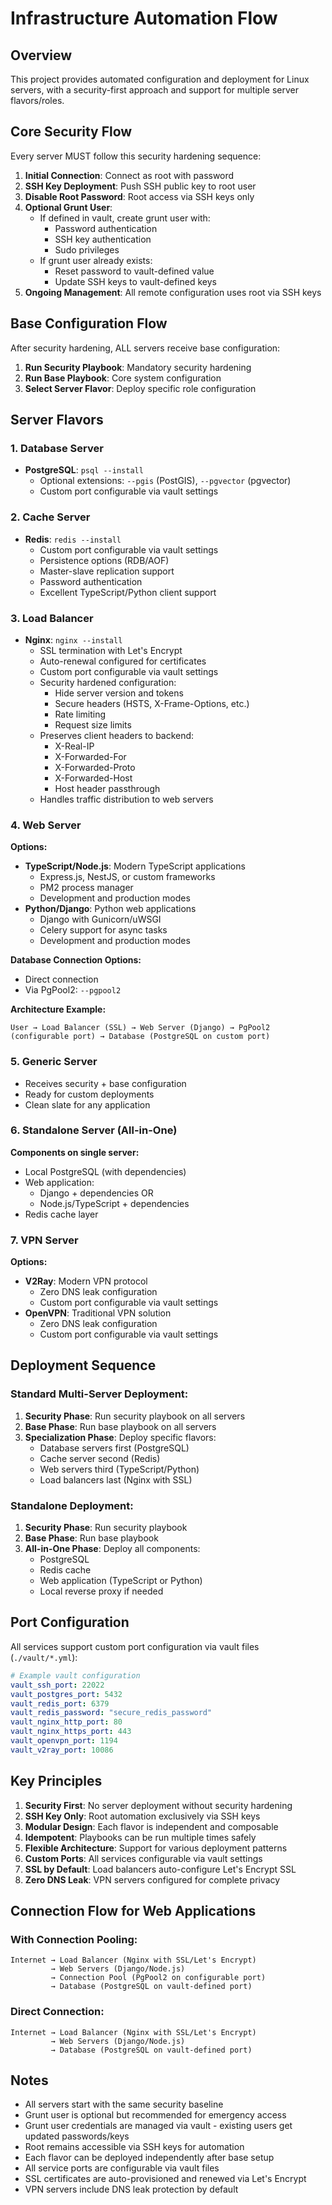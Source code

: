 # Infrastructure Automation Flow

## Overview
This project provides automated configuration and deployment for Linux servers, with a security-first approach and support for multiple server flavors/roles.

## Core Security Flow
Every server MUST follow this security hardening sequence:

1. **Initial Connection**: Connect as root with password
2. **SSH Key Deployment**: Push SSH public key to root user
3. **Disable Root Password**: Root access via SSH keys only
4. **Optional Grunt User**: 
   - If defined in vault, create grunt user with:
     - Password authentication
     - SSH key authentication
     - Sudo privileges
   - If grunt user already exists:
     - Reset password to vault-defined value
     - Update SSH keys to vault-defined keys
5. **Ongoing Management**: All remote configuration uses root via SSH keys

## Base Configuration Flow
After security hardening, ALL servers receive base configuration:

1. **Run Security Playbook**: Mandatory security hardening
2. **Run Base Playbook**: Core system configuration
3. **Select Server Flavor**: Deploy specific role configuration

## Server Flavors

### 1. Database Server
- **PostgreSQL**: `psql --install`
  - Optional extensions: `--pgis` (PostGIS), `--pgvector` (pgvector)
  - Custom port configurable via vault settings

### 2. Cache Server
- **Redis**: `redis --install`
  - Custom port configurable via vault settings
  - Persistence options (RDB/AOF)
  - Master-slave replication support
  - Password authentication
  - Excellent TypeScript/Python client support

### 3. Load Balancer
- **Nginx**: `nginx --install`
  - SSL termination with Let's Encrypt
  - Auto-renewal configured for certificates
  - Custom port configurable via vault settings
  - Security hardened configuration:
    - Hide server version and tokens
    - Secure headers (HSTS, X-Frame-Options, etc.)
    - Rate limiting
    - Request size limits
  - Preserves client headers to backend:
    - X-Real-IP
    - X-Forwarded-For
    - X-Forwarded-Proto
    - X-Forwarded-Host
    - Host header passthrough
  - Handles traffic distribution to web servers

### 4. Web Server
**Options:**
- **TypeScript/Node.js**: Modern TypeScript applications
  - Express.js, NestJS, or custom frameworks
  - PM2 process manager
  - Development and production modes
- **Python/Django**: Python web applications
  - Django with Gunicorn/uWSGI
  - Celery support for async tasks
  - Development and production modes

**Database Connection Options:**
- Direct connection
- Via PgPool2: `--pgpool2`

**Architecture Example:**
```
User → Load Balancer (SSL) → Web Server (Django) → PgPool2 (configurable port) → Database (PostgreSQL on custom port)
```

### 5. Generic Server
- Receives security + base configuration
- Ready for custom deployments
- Clean slate for any application

### 6. Standalone Server (All-in-One)
**Components on single server:**
- Local PostgreSQL (with dependencies)
- Web application:
  - Django + dependencies OR
  - Node.js/TypeScript + dependencies
- Redis cache layer

### 7. VPN Server
**Options:**
- **V2Ray**: Modern VPN protocol
  - Zero DNS leak configuration
  - Custom port configurable via vault settings
- **OpenVPN**: Traditional VPN solution
  - Zero DNS leak configuration
  - Custom port configurable via vault settings

## Deployment Sequence

### Standard Multi-Server Deployment:
1. **Security Phase**: Run security playbook on all servers
2. **Base Phase**: Run base playbook on all servers
3. **Specialization Phase**: Deploy specific flavors:
   - Database servers first (PostgreSQL)
   - Cache server second (Redis)
   - Web servers third (TypeScript/Python)
   - Load balancers last (Nginx with SSL)

### Standalone Deployment:
1. **Security Phase**: Run security playbook
2. **Base Phase**: Run base playbook
3. **All-in-One Phase**: Deploy all components:
   - PostgreSQL
   - Redis cache
   - Web application (TypeScript or Python)
   - Local reverse proxy if needed

## Port Configuration

All services support custom port configuration via vault files (`./vault/*.yml`):

```yaml
# Example vault configuration
vault_ssh_port: 22022
vault_postgres_port: 5432
vault_redis_port: 6379
vault_redis_password: "secure_redis_password"
vault_nginx_http_port: 80
vault_nginx_https_port: 443
vault_openvpn_port: 1194
vault_v2ray_port: 10086
```

## Key Principles

1. **Security First**: No server deployment without security hardening
2. **SSH Key Only**: Root automation exclusively via SSH keys
3. **Modular Design**: Each flavor is independent and composable
4. **Idempotent**: Playbooks can be run multiple times safely
5. **Flexible Architecture**: Support for various deployment patterns
6. **Custom Ports**: All services configurable via vault settings
7. **SSL by Default**: Load balancers auto-configure Let's Encrypt SSL
8. **Zero DNS Leak**: VPN servers configured for complete privacy

## Connection Flow for Web Applications

### With Connection Pooling:
```
Internet → Load Balancer (Nginx with SSL/Let's Encrypt)
         → Web Servers (Django/Node.js)
         → Connection Pool (PgPool2 on configurable port)
         → Database (PostgreSQL on vault-defined port)
```

### Direct Connection:
```
Internet → Load Balancer (Nginx with SSL/Let's Encrypt)
         → Web Servers (Django/Node.js)
         → Database (PostgreSQL on vault-defined port)
```

## Notes
- All servers start with the same security baseline
- Grunt user is optional but recommended for emergency access
- Grunt user credentials are managed via vault - existing users get updated passwords/keys
- Root remains accessible via SSH keys for automation
- Each flavor can be deployed independently after base setup
- All service ports are configurable via vault files
- SSL certificates are auto-provisioned and renewed via Let's Encrypt
- VPN servers include DNS leak protection by default